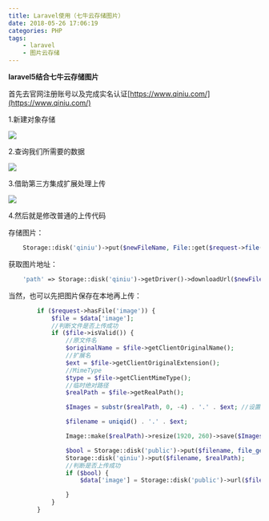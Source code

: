 ```yaml
---
title: Laravel使用（七牛云存储图片）
date: 2018-05-26 17:06:19
categories: PHP
tags:
	- laravel
	- 图片云存储
---
```

**laravel5结合七牛云存储图片**

首先去官网注册账号以及完成实名认证[https://www.qiniu.com/](https://www.qiniu.com/)
<!--more-->
1.新建对象存储

![](https://i.imgur.com/KIE1F52.png)

2.查询我们所需要的数据

![](https://i.imgur.com/KN0egkT.png)

3.借助第三方集成扩展处理上传

![](https://i.imgur.com/F4Mj0VA.png)

4.然后就是修改普通的上传代码

存储图片：
```php
    Storage::disk('qiniu')->put($newFileName, File::get($request->file('file')->path()));
```
获取图片地址：
```php
    'path' => Storage::disk('qiniu')->getDriver()->downloadUrl($newFileName)
```
当然，也可以先把图片保存在本地再上传：
```php
		if ($request->hasFile('image')) {
			$file = $data['image'];
			//判断文件是否上传成功
			if ($file->isValid()) {
				//原文件名
				$originalName = $file->getClientOriginalName();
				//扩展名
				$ext = $file->getClientOriginalExtension();
				//MimeType
				$type = $file->getClientMimeType();
				//临时绝对路径
				$realPath = $file->getRealPath();

				$Images = substr($realPath, 0, -4) . '.' . $ext; //设置裁剪图片保存的名称

				$filename = uniqid() . '.' . $ext;

				Image::make($realPath)->resize(1920, 260)->save($Images); //图片裁剪

				$bool = Storage::disk('public')->put($filename, file_get_contents($Images));
   				Storage::disk('qiniu')->put($filename, $realPath);
				//判断是否上传成功
				if ($bool) {
					$data['image'] = Storage::disk('public')->url($filename);

				}
			}
		}
```
